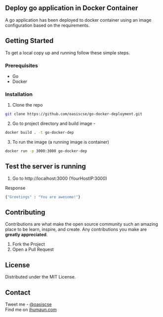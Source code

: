 ## Deploy go application in Docker Container

A go application has been deployed to docker container using an image configuration based on the requirements.


## Getting Started

To get a local copy up and running follow these simple steps.

### Prerequisites
* Go 
* Docker


### Installation
 
1. Clone the repo
```sh
git clone https://github.com/oasiscse/go-docker-deployment.git
```
2. Go to project directory and build image -
```sh
docker build . -t go-docker-dep
```
3. To run the image (a running image is container)
```sh
docker run -p 3000:3000 go-docker-dep
```

## Test the server is running
1. Go to http://localhost:3000
(YourHostIP:3000)

Response
```sh
{"Greetings" : "You are awesome!"}
```
## Contributing

Contributions are what make the open source community such an amazing place to be learn, inspire, and create. Any contributions you make are **greatly appreciated**.

1. Fork the Project
2. Open a Pull Request

## License

Distributed under the MIT License.

## Contact

Tweet me - [@oasiscse](https://twitter.com/oasiscse)  
Find me on [ihumaun.com](http://ihumaun.com)
